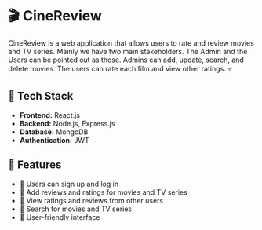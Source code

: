 # 🎬 CineReview

CineReview is a web application that allows users to rate and review movies and TV series. Mainly we have two main stakeholders. The Admin and the Users can be pointed out as those. Admins can add, update, search, and delete movies. The users can rate each film and view other ratings. ⭐

## 🚀 Tech Stack
- **Frontend:** React.js
- **Backend:** Node.js, Express.js
- **Database:** MongoDB
- **Authentication:** JWT

## 📌 Features
- 🔹 Users can sign up and log in
- 🔹 Add reviews and ratings for movies and TV series
- 🔹 View ratings and reviews from other users
- 🔹 Search for movies and TV series
- 🔹 User-friendly interface
